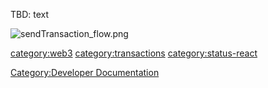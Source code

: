 TBD: text

![sendTransaction_flow.png](sendTransaction_flow.png
"sendTransaction_flow.png")

[category:web3](category:web3 "wikilink")
[category:transactions](category:transactions "wikilink")
[category:status-react](category:status-react "wikilink")

[Category:Developer
Documentation](Category:Developer_Documentation "wikilink")